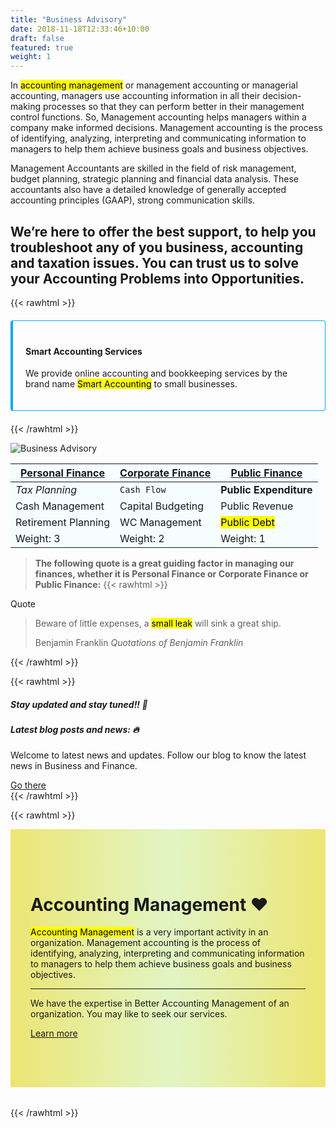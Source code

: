```yaml
---
title: "Business Advisory"
date: 2018-11-18T12:33:46+10:00
draft: false
featured: true
weight: 1
---
```


In <mark>accounting management</mark> or management accounting or managerial accounting, managers use accounting information in all their decision-making processes so that they can perform better in their management control functions. So, Management accounting helps managers within a company make informed decisions. Management accounting is the process of identifying, analyzing, interpreting and communicating information to managers to help them achieve business goals and business objectives.

Management Accountants are skilled in the field of risk management, budget planning, strategic planning and financial data analysis. These accountants also have a detailed knowledge of generally accepted accounting principles (GAAP), strong communication skills.

## We’re here to offer the best support, to help you troubleshoot any of you business, accounting and taxation issues. You can trust us to solve your Accounting Problems into Opportunities.

{{< rawhtml >}}
<div class="bd-callout bd-callout-info shadow">
<h4 id="conveying-meaning-to-assistive-technologies">Smart Accounting Services</h4>
<p>We provide online accounting and bookkeeping services by the brand name <mark>Smart Accounting</mark> to small businesses. 
</p></div>
<style>
  .bd-callout-info {
    border-left-color: #5bc0de;
}
  .bd-callout {
    padding: 1.25rem;
    margin-top: 1.25rem;
    margin-bottom: 1.25rem;
    border: 1px solid #03a9f4;
    border-left-width: .25rem;
    border-radius: .25rem;
}
</style>
{{< /rawhtml >}}

![Business Advisory](/images/business-advisory.svg)

<u>**Personal Finance**</u> | <u>**Corporate Finance**</u> | <u>**Public Finance**</u>
--- | --- | ---
*Tax Planning* | `Cash Flow` | **Public Expenditure**
Cash Management | Capital Budgeting | Public Revenue
Retirement Planning | WC Management | <mark>Public Debt</mark>
Weight: 3 | Weight: 2 | Weight: 1

<style>
.tableRow {background-color:rgb(246, 253, 253);} 
tr {background-color:rgb(246, 253, 253);} 
tr:hover {background-color: rgba(233, 235, 154, 0.76) !important;}
.selectedTableRow {background-color: rgba(141, 186, 238, 0.76) !important;}
</style>

> **The following quote is a great guiding factor in managing our finances, whether it is Personal Finance or Corporate Finance or Public Finance:**
{{< rawhtml >}}
<div class="card shadow mt-3">
  <div class="card-header">
    Quote
  </div>
  <div class="card-body">
    <blockquote class="blockquote mb-0">
      <p>Beware of little expenses, a <mark>small leak</mark> will sink a great ship.</p>
      <footer class="blockquote-footer">Benjamin Franklin <cite title="Source Title">Quotations of Benjamin Franklin</cite></footer>
    </blockquote>
  </div>
</div>
{{< /rawhtml >}}

{{< rawhtml >}}
<div class="card shadow">
  <h5 class="card-header">Stay updated and stay tuned!! 🚀</h5>
  <div class="card-body">
    <h5 class="card-title">Latest blog posts and news: 🔥</h5>
    <p class="card-text">Welcome to latest news and updates. Follow our blog to know the latest news in Business and Finance.</p>
    <a href="https://www.bettermanagenow.com/" target="_blank" class="btn btn-primary">Go there</a>
  </div>
</div>
{{< /rawhtml >}}

{{< rawhtml >}}
<div class="jumbotron shadow mt-3">
  <h1 class="display-4">Accounting Management ❤️</h1>
  <p class="lead"><mark>Accounting Management</mark> is a very important activity in an organization. Management accounting is the process of identifying, analyzing, interpreting and communicating information to managers to help them achieve business goals and business objectives.</p>
  <hr class="my-4">
  <p class="lead">We have the expertise in <span class="badge badge-secondary">Better Accounting Management</span> of an organization. You may like to seek our services.</p>
  <p class="lead">
    <a class="btn btn-primary btn-lg" href="#" role="button">Learn more</a>
  </p>
</div>
<style>
.jumbotron {
  padding: 4rem 2rem;
  margin-bottom: 2rem;
  background-image: linear-gradient(to right, #EDE574 0%, #E1F5C4  51%, #EDE574  100%);          
}
.jumbotron:hover {  
  //background-color: #f8cdde;
  background-image: linear-gradient(to right, #00C9FF 0%, #92FE9D  51%, #00C9FF  100%);
}
.btn-lg:hover {
  text-decoration: none !important;
}
</style>
{{< /rawhtml >}}
